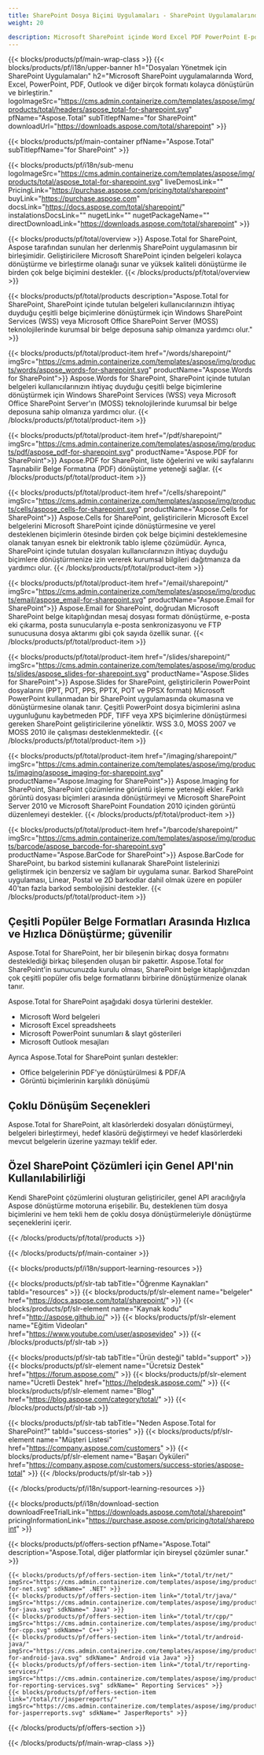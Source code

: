 ```yaml
---
title: SharePoint Dosya Biçimi Uygulamaları - SharePoint Uygulamalarında Belgeleri Dönüştür 
weight: 20

description: Microsoft SharePoint içinde Word Excel PDF PowerPoint E-posta ve Görüntüleme belge biçimlerini dönüştürmek ve birleştirmek için SharePoint Dosya Biçimi Uygulamaları
---
```


{{< blocks/products/pf/main-wrap-class >}}
{{< blocks/products/pf/i18n/upper-banner h1="Dosyaları Yönetmek için SharePoint Uygulamaları" h2="Microsoft SharePoint uygulamalarında Word, Excel, PowerPoint, PDF, Outlook ve diğer birçok formatı kolayca dönüştürün ve birleştirin." logoImageSrc="https://cms.admin.containerize.com/templates/aspose/img/products/total/headers/aspose_total-for-sharepoint.svg" pfName="Aspose.Total" subTitlepfName="for SharePoint" downloadUrl="https://downloads.aspose.com/total/sharepoint" >}}

{{< blocks/products/pf/main-container pfName="Aspose.Total" subTitlepfName="for SharePoint" >}}

{{< blocks/products/pf/i18n/sub-menu logoImageSrc="https://cms.admin.containerize.com/templates/aspose/img/products/total/aspose_total-for-sharepoint.svg" liveDemosLink="" PricingLink="https://purchase.aspose.com/pricing/total/sharepoint" buyLink="https://purchase.aspose.com" docsLink="https://docs.aspose.com/total/sharepoint/" instalationsDocsLink="" nugetLink="" nugetPackageName="" directDownloadLink="https://downloads.aspose.com/total/sharepoint" >}}

{{< blocks/products/pf/total/overview >}}
Aspose.Total for SharePoint, Aspose tarafından sunulan her derlenmiş SharePoint uygulamasının bir birleşimidir. Geliştiricilere Microsoft SharePoint içinden belgeleri kolayca dönüştürme ve birleştirme olanağı sunar ve yüksek kaliteli dönüştürme ile birden çok belge biçimini destekler.
{{< /blocks/products/pf/total/overview >}}

{{< blocks/products/pf/total/products description="Aspose.Total for SharePoint, SharePoint içinde tutulan belgeleri kullanıcılarınızın ihtiyaç duyduğu çeşitli belge biçimlerine dönüştürmek için Windows SharePoint Services (WSS) veya Microsoft Office SharePoint Server (MOSS) teknolojilerinde kurumsal bir belge deposuna sahip olmanıza yardımcı olur." >}}

{{< blocks/products/pf/total/product-item href="/words/sharepoint/" imgSrc="https://cms.admin.containerize.com/templates/aspose/img/products/words/aspose_words-for-sharepoint.svg" productName="Aspose.Words for SharePoint">}}
Aspose.Words for SharePoint, SharePoint içinde tutulan belgeleri kullanıcılarınızın ihtiyaç duyduğu çeşitli belge biçimlerine dönüştürmek için Windows SharePoint Services (WSS) veya Microsoft Office SharePoint Server'ın (MOSS) teknolojilerinde kurumsal bir belge deposuna sahip olmanıza yardımcı olur.
{{< /blocks/products/pf/total/product-item >}}

{{< blocks/products/pf/total/product-item href="/pdf/sharepoint/" imgSrc="https://cms.admin.containerize.com/templates/aspose/img/products/pdf/aspose_pdf-for-sharepoint.svg" productName="Aspose.PDF for SharePoint">}}
Aspose.PDF for SharePoint, liste öğelerini ve wiki sayfalarını Taşınabilir Belge Formatına (PDF) dönüştürme yeteneği sağlar.
{{< /blocks/products/pf/total/product-item >}}

{{< blocks/products/pf/total/product-item href="/cells/sharepoint/" imgSrc="https://cms.admin.containerize.com/templates/aspose/img/products/cells/aspose_cells-for-sharepoint.svg" productName="Aspose.Cells for SharePoint">}}
Aspose.Cells for SharePoint, geliştiricilerin Microsoft Excel belgelerini Microsoft SharePoint içinde dönüştürmesine ve yerel desteklenen biçimlerin ötesinde birden çok belge biçimini desteklemesine olanak tanıyan esnek bir elektronik tablo işleme çözümüdür. Ayrıca, SharePoint içinde tutulan dosyaları kullanıcılarınızın ihtiyaç duyduğu biçimlere dönüştürmenize izin vererek kurumsal bilgileri dağıtmanıza da yardımcı olur.
{{< /blocks/products/pf/total/product-item >}}

{{< blocks/products/pf/total/product-item href="/email/sharepoint/" imgSrc="https://cms.admin.containerize.com/templates/aspose/img/products/email/aspose_email-for-sharepoint.svg" productName="Aspose.Email for SharePoint">}}
Aspose.Email for SharePoint, doğrudan Microsoft SharePoint belge kitaplığından mesaj dosyası formatı dönüştürme, e-posta eki çıkarma, posta sunucularıyla e-posta senkronizasyonu ve FTP sunucusuna dosya aktarımı gibi çok sayıda özellik sunar.
{{< /blocks/products/pf/total/product-item >}}

{{< blocks/products/pf/total/product-item href="/slides/sharepoint/" imgSrc="https://cms.admin.containerize.com/templates/aspose/img/products/slides/aspose_slides-for-sharepoint.svg" productName="Aspose.Slides for SharePoint">}}
Aspose.Slides for SharePoint, geliştiricilerin PowerPoint dosyalarını (PPT, POT, PPS, PPTX, POT ve PPSX formatı) Microsoft PowerPoint kullanmadan bir SharePoint uygulamasında okumasına ve dönüştürmesine olanak tanır. Çeşitli PowerPoint dosya biçimlerini aslına uygunluğunu kaybetmeden PDF, TIFF veya XPS biçimlerine dönüştürmesi gereken SharePoint geliştiricilerine yöneliktir. WSS 3.0, MOSS 2007 ve MOSS 2010 ile çalışması desteklenmektedir.
{{< /blocks/products/pf/total/product-item >}}

{{< blocks/products/pf/total/product-item href="/imaging/sharepoint/" imgSrc="https://cms.admin.containerize.com/templates/aspose/img/products/imaging/aspose_imaging-for-sharepoint.svg" productName="Aspose.Imaging for SharePoint">}}
Aspose.Imaging for SharePoint, SharePoint çözümlerine görüntü işleme yeteneği ekler. Farklı görüntü dosyası biçimleri arasında dönüştürmeyi ve Microsoft SharePoint Server 2010 ve Microsoft SharePoint Foundation 2010 içinden görüntü düzenlemeyi destekler.
{{< /blocks/products/pf/total/product-item >}}

{{< blocks/products/pf/total/product-item href="/barcode/sharepoint/" imgSrc="https://cms.admin.containerize.com/templates/aspose/img/products/barcode/aspose_barcode-for-sharepoint.svg" productName="Aspose.BarCode for SharePoint">}}
Aspose.BarCode for SharePoint, bu barkod sistemini kullanarak SharePoint listelerinizi geliştirmek için benzersiz ve sağlam bir uygulama sunar. Barkod SharePoint uygulaması, Linear, Postal ve 2D barkodlar dahil olmak üzere en popüler 40'tan fazla barkod sembolojisini destekler.
{{< /blocks/products/pf/total/product-item >}}

<!--<p></p>-->
<div class="col-lg-12">
 <h2 class="h2title">
  <a class="anchor" id="features" name="features">
  </a>
  Çeşitli Popüler Belge Formatları Arasında Hızlıca ve Hızlıca Dönüştürme; güvenilir
 </h2>
 <p>
  Aspose.Total for SharePoint, her bir bileşenin birkaç dosya formatını desteklediği birkaç bileşenden oluşan bir pakettir. Aspose.Total for SharePoint'in sunucunuzda kurulu olması, SharePoint belge kitaplığınızdan çok çeşitli popüler ofis belge formatlarını birbirine dönüştürmenize olanak tanır.
 </p>
 <p>
  Aspose.Total for SharePoint aşağıdaki dosya türlerini destekler.
 </p>
 <ul class="unstyled">
  <li>
   Microsoft Word belgeleri
  </li>
  <li>
   Microsoft Excel spreadsheets
  </li>
  <li>
   Microsoft PowerPoint sunumları &amp; slayt gösterileri
  </li>
  <li>
   Microsoft Outlook mesajları
  </li>
 </ul>
 <p>
  Ayrıca Aspose.Total for SharePoint şunları destekler:
 </p>
 <ul class="unstyled">
  <li>
   Office belgelerinin PDF'ye dönüştürülmesi &amp; PDF/A
  </li>
  <li>
   Görüntü biçimlerinin karşılıklı dönüşümü
  </li>
 </ul>
</div>
<div class="col-lg-12">
 <h2 class="h2title">
  Çoklu Dönüşüm Seçenekleri
 </h2>
 <p>
  Aspose.Total for SharePoint, alt klasörlerdeki dosyaları dönüştürmeyi, belgeleri birleştirmeyi, hedef klasörü değiştirmeyi ve hedef klasörlerdeki mevcut belgelerin üzerine yazmayı teklif eder.
 </p>
</div>
<div class="col-lg-12">
 <h2 class="h2title">
  Özel SharePoint Çözümleri için Genel API'nin Kullanılabilirliği
 </h2>
 <p>
  Kendi SharePoint çözümlerini oluşturan geliştiriciler, genel API aracılığıyla Aspose dönüştürme motoruna erişebilir. Bu, desteklenen tüm dosya biçimlerini ve hem tekli hem de çoklu dosya dönüştürmeleriyle dönüştürme seçeneklerini içerir.
 </p>
</div>
<!--Feature-section Start-->
<!--Feature-section End-->

{{< /blocks/products/pf/total/products >}}

{{< /blocks/products/pf/main-container >}}


{{< blocks/products/pf/i18n/support-learning-resources >}}

{{< blocks/products/pf/slr-tab tabTitle="Öğrenme Kaynakları" tabId="resources" >}}
{{< blocks/products/pf/slr-element name="belgeler" href="https://docs.aspose.com/total/sharepoint/" >}} 
{{< blocks/products/pf/slr-element name="Kaynak kodu" href="http://aspose.github.io/" >}} 
{{< blocks/products/pf/slr-element name="Eğitim Videoları" href="https://www.youtube.com/user/asposevideo" >}} 
{{< /blocks/products/pf/slr-tab >}}

{{< blocks/products/pf/slr-tab tabTitle="Ürün desteği" tabId="support" >}}
{{< blocks/products/pf/slr-element name="Ücretsiz Destek" href="https://forum.aspose.com/" >}} 
{{< blocks/products/pf/slr-element name="Ücretli Destek" href="https://helpdesk.aspose.com/" >}} 
{{< blocks/products/pf/slr-element name="Blog" href="https://blog.aspose.com/category/total/" >}} 
{{< /blocks/products/pf/slr-tab >}}

{{< blocks/products/pf/slr-tab tabTitle="Neden Aspose.Total for SharePoint?" tabId="success-stories" >}}
{{< blocks/products/pf/slr-element name="Müşteri Listesi" href="https://company.aspose.com/customers" >}} 
{{< blocks/products/pf/slr-element name="Başarı Öyküleri" href="https://company.aspose.com/customers/success-stories/aspose-total" >}} 
{{< /blocks/products/pf/slr-tab >}}

{{< /blocks/products/pf/i18n/support-learning-resources >}}

{{< blocks/products/pf/i18n/download-section downloadFreeTrialLink="https://downloads.aspose.com/total/sharepoint" pricingInformationLink="https://purchase.aspose.com/pricing/total/sharepoint" >}}

{{< blocks/products/pf/offers-section pfName="Aspose.Total" description="Aspose.Total, diğer platformlar için bireysel çözümler sunar." >}}

    {{< blocks/products/pf/offers-section-item link="/total/tr/net/" imgSrc="https://cms.admin.containerize.com/templates/aspose/img/products/total/aspose_total-for-net.svg" sdkName=" .NET" >}}
    {{< blocks/products/pf/offers-section-item link="/total/tr/java/" imgSrc="https://cms.admin.containerize.com/templates/aspose/img/products/total/aspose_total-for-java.svg" sdkName=" Java" >}}
    {{< blocks/products/pf/offers-section-item link="/total/tr/cpp/" imgSrc="https://cms.admin.containerize.com/templates/aspose/img/products/total/aspose_total-for-cpp.svg" sdkName=" C++" >}}
    {{< blocks/products/pf/offers-section-item link="/total/tr/android-java/" imgSrc="https://cms.admin.containerize.com/templates/aspose/img/products/total/aspose_total-for-android-java.svg" sdkName=" Android via Java" >}}
    {{< blocks/products/pf/offers-section-item link="/total/tr/reporting-services/" imgSrc="https://cms.admin.containerize.com/templates/aspose/img/products/total/aspose_total-for-reporting-services.svg" sdkName=" Reporting Services" >}}
    {{< blocks/products/pf/offers-section-item link="/total/tr/jasperreports/" imgSrc="https://cms.admin.containerize.com/templates/aspose/img/products/total/aspose_total-for-jasperreports.svg" sdkName=" JasperReports" >}}
{{< /blocks/products/pf/offers-section >}}

{{< /blocks/products/pf/main-wrap-class >}}